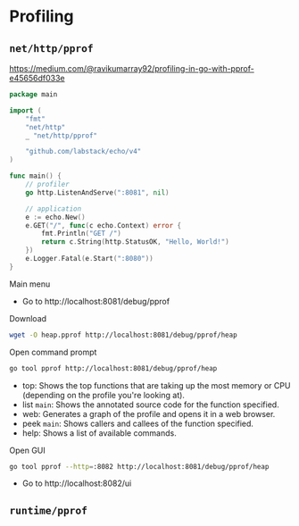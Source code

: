 # Profiling

## `net/http/pprof`

https://medium.com/@ravikumarray92/profiling-in-go-with-pprof-e45656df033e

```go
package main

import (
    "fmt"
    "net/http"
    _ "net/http/pprof"

    "github.com/labstack/echo/v4"
)

func main() {
    // profiler
    go http.ListenAndServe(":8081", nil)

    // application
    e := echo.New()
    e.GET("/", func(c echo.Context) error {
        fmt.Println("GET /")
        return c.String(http.StatusOK, "Hello, World!")
    })
    e.Logger.Fatal(e.Start(":8080"))
}
```

Main menu
* Go to http://localhost:8081/debug/pprof

Download
```sh
wget -O heap.pprof http://localhost:8081/debug/pprof/heap
```

Open command prompt
```sh
go tool pprof http://localhost:8081/debug/pprof/heap
```
* top: Shows the top functions that are taking up the most memory or CPU (depending on the profile you're looking at).
* list `main`: Shows the annotated source code for the function specified.
* web: Generates a graph of the profile and opens it in a web browser.
* peek `main`: Shows callers and callees of the function specified.
* help: Shows a list of available commands.

Open GUI
```sh
go tool pprof --http=:8082 http://localhost:8081/debug/pprof/heap
```

* Go to http://localhost:8082/ui

## `runtime/pprof`
